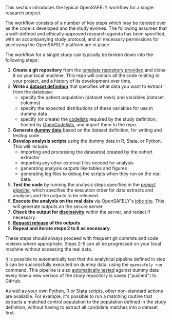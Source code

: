 This section introduces the typical OpenSAFELY workflow for a single research project.

The workflow consists of a number of key steps which may be iterated over as the code is developed and the study evolves.
The following assumes that a well-defined and ethically-approved research agenda has been specified, with an accompanying study protocol, and all necessary permissions for accessing the OpenSAFELY platform are in place.

The workflow for a single study can typically be broken down into the following steps:

1.  **Create a git repository** from the [template repository provided](https://github.com/opensafely/research-template) and clone it on your local machine.
This repo will contain all the code relating to your project, and a history of its development over time.
2.  **Write a [dataset definition](/ehrql/)** that specifies what data you want to extract from the database:
    -   specify the patient population (dataset rows) and variables (dataset columns)
    -   specify the expected distributions of these variables for use in dummy data
    -   specify (or create) the [codelists](codelist-intro.md) required by the study definition, hosted by [OpenCodelists](https://www.opencodelists.org), and import them to the repo.
3.  **Generate [dummy data](/ehrql/how-to/dummy-data)** based on the dataset definition, for writing and testing code.
4.  **Develop analysis scripts** using the dummy data in R, Stata, or Python. This will include:
    -   importing and processing the dataset(s) created by the cohort extractor
    -   importing any other external files needed for analysis
    -   generating analysis outputs like tables and figures
    -   generating log files to debug the scripts when they run on the real data.
5.  **Test the code** by running the analysis steps specified in the [_project pipeline_](actions-pipelines.md), which specifies the execution order for data extracts and analyses and the outputs to be released.
6.  **Execute the analysis on the real data** via OpenSAFELY's [jobs site](jobs-site.md). This will generate outputs on the secure server.
7.  **Check the output for [disclosivity](releasing/sdc.md)** within the server, and redact if necessary.
8.  **[Request release](releasing/requesting-file-release.md) of the outputs**
9. **Repeat and iterate steps 2 to 8 as necessary**.

These steps should always proceed with frequent git commits and code reviews where appropriate. Steps 2-5 can all be progressed on your local machine without accessing the real data.

It is possible to automatically test that the analytical pipeline defined in step 5 can be successfully executed on dummy data, using the `opensafely run` command.
This pipeline is also [automatically tested](actions-pipelines.md#running-your-code-with-github-actions) against dummy data every time a new version of the study repository is saved ("pushed") to GitHub.

As well as your own Python, R or Stata scripts, other non-standard actions are available.
For example, it's possible to run a matching routine that extracts a matched control population to the population defined in the study definition, without having to extract all candidate matches into a dataset first.
